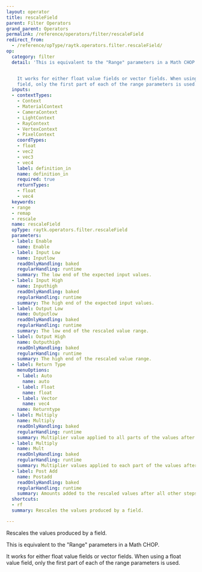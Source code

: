 ```yaml
---
layout: operator
title: rescaleField
parent: Filter Operators
grand_parent: Operators
permalink: /reference/operators/filter/rescaleField
redirect_from:
  - /reference/opType/raytk.operators.filter.rescaleField/
op:
  category: filter
  detail: 'This is equivalent to the "Range" parameters in a Math CHOP.


    It works for either float value fields or vector fields. When using a float value
    field, only the first part of each of the range parameters is used.'
  inputs:
  - contextTypes:
    - Context
    - MaterialContext
    - CameraContext
    - LightContext
    - RayContext
    - VertexContext
    - PixelContext
    coordTypes:
    - float
    - vec2
    - vec3
    - vec4
    label: definition_in
    name: definition_in
    required: true
    returnTypes:
    - float
    - vec4
  keywords:
  - range
  - remap
  - rescale
  name: rescaleField
  opType: raytk.operators.filter.rescaleField
  parameters:
  - label: Enable
    name: Enable
  - label: Input Low
    name: Inputlow
    readOnlyHandling: baked
    regularHandling: runtime
    summary: The low end of the expected input values.
  - label: Input High
    name: Inputhigh
    readOnlyHandling: baked
    regularHandling: runtime
    summary: The high end of the expected input values.
  - label: Output Low
    name: Outputlow
    readOnlyHandling: baked
    regularHandling: runtime
    summary: The low end of the rescaled value range.
  - label: Output High
    name: Outputhigh
    readOnlyHandling: baked
    regularHandling: runtime
    summary: The high end of the rescaled value range.
  - label: Return Type
    menuOptions:
    - label: Auto
      name: auto
    - label: Float
      name: float
    - label: Vector
      name: vec4
    name: Returntype
  - label: Multiply
    name: Multiply
    readOnlyHandling: baked
    regularHandling: runtime
    summary: Multiplier value applied to all parts of the values after range scaling.
  - label: Multiply
    name: Mult
    readOnlyHandling: baked
    regularHandling: runtime
    summary: Multiplier values applied to each part of the values after range scaling.
  - label: Post Add
    name: Postadd
    readOnlyHandling: baked
    regularHandling: runtime
    summary: Amounts added to the rescaled values after all other steps.
  shortcuts:
  - rf
  summary: Rescales the values produced by a field.

---
```



Rescales the values produced by a field.

This is equivalent to the "Range" parameters in a Math CHOP.

It works for either float value fields or vector fields. When using a float value field, only the first part of each of the range parameters is used.
